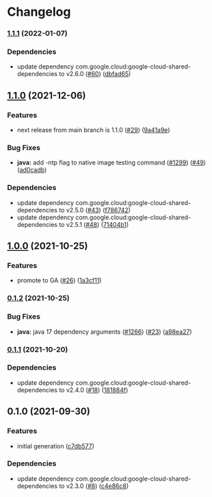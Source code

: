 # Changelog

### [1.1.1](https://www.github.com/googleapis/java-iam-admin/compare/v1.1.0...v1.1.1) (2022-01-07)


### Dependencies

* update dependency com.google.cloud:google-cloud-shared-dependencies to v2.6.0 ([#60](https://www.github.com/googleapis/java-iam-admin/issues/60)) ([dbfad65](https://www.github.com/googleapis/java-iam-admin/commit/dbfad6569004b55ce1505854a3cfaf7b5daaf9ce))

## [1.1.0](https://www.github.com/googleapis/java-iam-admin/compare/v1.0.0...v1.1.0) (2021-12-06)


### Features

* next release from main branch is 1.1.0 ([#29](https://www.github.com/googleapis/java-iam-admin/issues/29)) ([9a41a9e](https://www.github.com/googleapis/java-iam-admin/commit/9a41a9ebb91915adaf2e250cbe1949690a8d8cb3))


### Bug Fixes

* **java:** add -ntp flag to native image testing command ([#1299](https://www.github.com/googleapis/java-iam-admin/issues/1299)) ([#49](https://www.github.com/googleapis/java-iam-admin/issues/49)) ([ad0cadb](https://www.github.com/googleapis/java-iam-admin/commit/ad0cadb375c0ad642178677f6a45cad7c6c54ec5))


### Dependencies

* update dependency com.google.cloud:google-cloud-shared-dependencies to v2.5.0 ([#43](https://www.github.com/googleapis/java-iam-admin/issues/43)) ([f786742](https://www.github.com/googleapis/java-iam-admin/commit/f7867426bf82bcc9418e6688122c280fbbfbbd5b))
* update dependency com.google.cloud:google-cloud-shared-dependencies to v2.5.1 ([#48](https://www.github.com/googleapis/java-iam-admin/issues/48)) ([71404b1](https://www.github.com/googleapis/java-iam-admin/commit/71404b1bca6885dfd2129d5623364f6fc4441827))

## [1.0.0](https://www.github.com/googleapis/java-iam-admin/compare/v0.1.2...v1.0.0) (2021-10-25)


### Features

* promote to GA ([#26](https://www.github.com/googleapis/java-iam-admin/issues/26)) ([1a3cf11](https://www.github.com/googleapis/java-iam-admin/commit/1a3cf11111a3398f94399f72d5969f159b6bf9b4))

### [0.1.2](https://www.github.com/googleapis/java-iam-admin/compare/v0.1.1...v0.1.2) (2021-10-25)


### Bug Fixes

* **java:** java 17 dependency arguments ([#1266](https://www.github.com/googleapis/java-iam-admin/issues/1266)) ([#23](https://www.github.com/googleapis/java-iam-admin/issues/23)) ([a98ea27](https://www.github.com/googleapis/java-iam-admin/commit/a98ea27b8896b9988195f347dc9fc0e66824d323))

### [0.1.1](https://www.github.com/googleapis/java-iam-admin/compare/v0.1.0...v0.1.1) (2021-10-20)


### Dependencies

* update dependency com.google.cloud:google-cloud-shared-dependencies to v2.4.0 ([#18](https://www.github.com/googleapis/java-iam-admin/issues/18)) ([181884f](https://www.github.com/googleapis/java-iam-admin/commit/181884fcd1c8c9623f91743bdc3a9132fc3fb7f6))

## 0.1.0 (2021-09-30)


### Features

* initial generation ([c7db577](https://www.github.com/googleapis/java-iam-admin/commit/c7db5776ad0b1b5d0b38b61927e19cdb55fd1f1a))


### Dependencies

* update dependency com.google.cloud:google-cloud-shared-dependencies to v2.3.0 ([#8](https://www.github.com/googleapis/java-iam-admin/issues/8)) ([c4e86c8](https://www.github.com/googleapis/java-iam-admin/commit/c4e86c8844934dddd28c0bf12bb425b44b119629))
